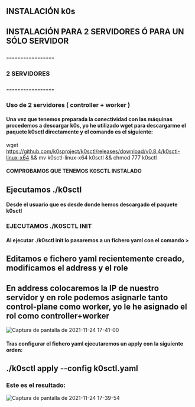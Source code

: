 ## INSTALACIÓN k0s

## INSTALACIÓN PARA 2 SERVIDORES Ó PARA UN SÓLO SERVIDOR
### -----------------
### 2 SERVIDORES
### -----------------

### Uso de 2 servidores ( controller + worker )

#### Una vez que tenemos preparada la conectividad con las máquinas procedemos a descargar k0s, yo he utilizado wget para descargarme el paquete k0sctl directamente y el comando es el siguiente:

wget https://github.com/k0sproject/k0sctl/releases/download/v0.8.4/k0sctl-linux-x64 && mv k0sctl-linux-x64 k0sctl && chmod 777 k0sctl

#### COMPROBAMOS QUE TENEMOS K0SCTL INSTALADO

## Ejecutamos ./k0sctl

#### Desde el usuario que es desde donde hemos descargado el paquete k0sctl

### EJECUTAMOS ./K0SCTL INIT
#### Al ejecutar ./k0sctl init lo pasaremos a un fichero yaml con el comando >

## Editamos e fichero yaml recientemente creado, modificamos el address y el role

## En address colocaremos la IP de nuestro servidor y en role podemos asignarle tanto control-plane como worker, yo le he asignado el rol como controller+worker
![Captura de pantalla de 2021-11-24 17-41-00](https://user-images.githubusercontent.com/72433702/143285279-dba51421-ed67-4d78-9639-e531f26d445d.png)



#### Tras configurar el fichero yaml ejecutaremos un apply con la siguiente orden:

## ./k0sctl apply --config k0sctl.yaml


### Este es el resultado:
![Captura de pantalla de 2021-11-24 17-39-54](https://user-images.githubusercontent.com/72433702/143283425-65116edd-4474-42e6-87c3-7cded792f739.png)


